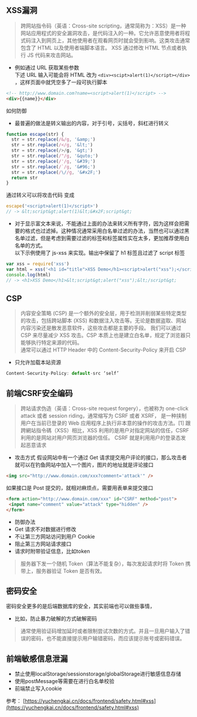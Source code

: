 ## XSS漏洞
> 跨网站指令码（英语：Cross-site scripting，通常简称为：XSS）是一种网站应用程式的安全漏洞攻击，是代码注入的一种。它允许恶意使用者将程式码注入到网页上，其他使用者在观看网页时就会受到影响。这类攻击通常包含了 HTML 以及使用者端脚本语言。
XSS 通过修改 HTML 节点或者执行 JS 代码来攻击网站。  
+ 例如通过 URL 获取某些参数  
下述 URL 输入可能会将 HTML 改为 `<div><scipt>alert(1)</script></div>` ，这样页面中就凭空多了一段可执行脚本
```html
<!-- http://www.domain.com?name=<script>alert(1)</script> -->
<div>{{name}}</div>
```
如何防御  
+ 最普遍的做法是转义输出的内容，对于引号，尖括号，斜杠进行转义
```javascript
function escape(str) {
  str = str.replace(/&/g, '&amp;')
  str = str.replace(/</g, '&lt;')
  str = str.replace(/>/g, '&gt;')
  str = str.replace(/"/g, '&quto;')
  str = str.replace(/'/g, '&#39;')
  str = str.replace(/`/g, '&#96;')
  str = str.replace(/\//g, '&#x2F;')
  return str
}
```
通过转义可以将攻击代码 <script>alert(1)</script> 变成
```javascript
escape('<script>alert(1)</script>')
// -> &lt;script&gt;alert(1)&lt;&#x2F;script&gt;
```
+ 对于显示富文本来说，不能通过上面的办法来转义所有字符，因为这样会把需要的格式也过滤掉。这种情况通常采用白名单过滤的办法，当然也可以通过黑名单过滤，但是考虑到需要过滤的标签和标签属性实在太多，更加推荐使用白名单的方式。  
以下示例使用了 js-xss 来实现。输出中保留了 h1 标签且过滤了 script 标签
```javascript
var xss = require('xss')
var html = xss('<h1 id="title">XSS Demo</h1><script>alert("xss");</script>')
console.log(html)
// -> <h1>XSS Demo</h1>&lt;script&gt;alert("xss");&lt;/script&gt;
```
## CSP
 > 内容安全策略 (CSP) 是一个额外的安全层，用于检测并削弱某些特定类型的攻击，包括跨站脚本 (XSS) 和数据注入攻击等。无论是数据盗取、网站内容污染还是散发恶意软件，这些攻击都是主要的手段。
 我们可以通过 CSP 来尽量减少 XSS 攻击。CSP 本质上也是建立白名单，规定了浏览器只能够执行特定来源的代码。  
 通常可以通过 HTTP Header 中的 Content-Security-Policy 来开启 CSP
 + 只允许加载本站资源
 ```javascript
 Content-Security-Policy: default-src ‘self’
 ```
 ## 前端CSRF安全编码
 > 跨站请求伪造（英语：Cross-site request forgery），也被称为 one-click attack 或者 session riding，通常缩写为 CSRF 或者 XSRF， 是一种挟制用户在当前已登录的 Web 应用程序上执行非本意的操作的攻击方法。[1] 跟跨網站指令碼（XSS）相比，XSS 利用的是用户对指定网站的信任，CSRF 利用的是网站对用户网页浏览器的信任。
 CSRF 就是利用用户的登录态发起恶意请求
 + 攻击方式
 假设网站中有一个通过 Get 请求提交用户评论的接口，那么攻击者就可以在钓鱼网站中加入一个图片，图片的地址就是评论接口
 ```html
 <img src="http://www.domain.com/xxx?comment='attack'" />
 ```
 如果接口是 Post 提交的，就相对麻烦点，需要用表单来提交接口
 ```html
 <form action="http://www.domain.com/xxx" id="CSRF" method="post">
  <input name="comment" value="attack" type="hidden" />
</form>
 ```
 + 防御办法
  + Get 请求不对数据进行修改
  + 不让第三方网站访问到用户 Cookie
  + 阻止第三方网站请求接口
  + 请求时附带验证信息，比如token
  > 服务器下发一个随机 Token（算法不能复杂），每次发起请求时将 Token 携带上，服务器验证 Token 是否有效。
## 密码安全
密码安全更多的是后端数据库的安全，其实前端也可以做些事情，
+ 比如，防止暴力破解的方式破解密码
> 通常使用验证码增加延时或者限制尝试次数的方式。并且一旦用户输入了错误的密码，也不能直接提示用户输错密码，而应该提示账号或密码错误。
 ## 前端敏感信息泄漏
 + 禁止使用localStorage/sessionstorage/globalStorage进行敏感信息存储
 + 使用postMessage等需要在进行白名单校验
 + 前端禁止写入cookie
 
参考： [https://yuchengkai.cn/docs/frontend/safety.html#xss](https://yuchengkai.cn/docs/frontend/safety.html#xss)
